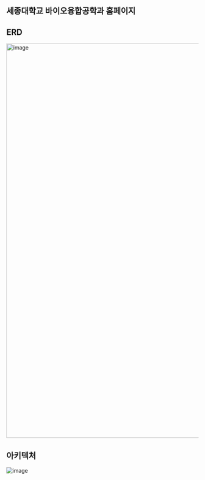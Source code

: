 ## 세종대학교 바이오융합공학과 홈페이지 

## ERD
<img width="1032" alt="image" src="https://github.com/user-attachments/assets/926ab283-0ae6-4071-b77a-2b6566f90a29" />


## 아키텍처 
![image](https://github.com/user-attachments/assets/d3017d6a-a813-414d-b447-a859a9859656)

